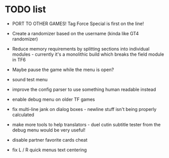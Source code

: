 # TODO list

- PORT TO OTHER GAMES! Tag Force Special is first on the line!

- Create a randomizer based on the username (kinda like GT4 randomizer)

- Reduce memory requirements by splitting sections into individual modules - currently it's a monolithic build which breaks the field module in TF6

- Maybe pause the game while the menu is open?

- sound test menu

- improve the config parser to use something human readable instead

- enable debug menu on older TF games

- fix multi-line jank on dialog boxes - newline stuff isn't being properly calculated

- make more tools to help translators - duel cutin subtitle tester from the debug menu would be very useful!

- disable partner favorite cards cheat

- fix L / R quick menus text centering



